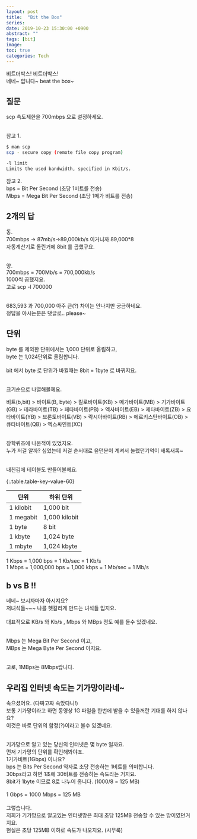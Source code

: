 ```yaml
---
layout: post
title:  "Bit the Box"
series:
date: 2019-10-23 15:30:00 +0900
abstract: ""
tags: [bit]
image:
toc: true
categories: Tech
---
```


비트더박스! 비트더박스!  
네네~ 압니다~ beat the box~  

## 질문  
scp 속도제한을 700mbps 으로 설정하세요.  
<br>

참고 1.   

```bash
$ man scp
scp - secure copy (remote file copy program)

-l limit
Limits the used bandwidth, specified in Kbit/s.
```

참고 2.  
bps = Bit Per Second (초당 1비트를 전송)  
Mbps = Mega Bit Per Second (초당 1메가 비트를 전송)  



## 2개의 답

동.  
700mbps -> 87mb/s->89,000kb/s 이거니까 89,000*8  
자동계산기로 돌린거에 8bit 를 곱했구요.  
<br>  

양.  
700mbps = 700Mb/s = 700,000kb/s  
1000씩 곱했지요.  
고로 scp -l 700000  
<br>

683,593 과 700,000 아주 큰(?) 차이는 안나지만 궁금하네요.  
정답을 아시는분은 댓글로.. please~

## 단위

byte 를 제외한 단위에서는 1,000 단위로 올림하고,  
byte 는 1,024단위로 올림합니다.  
<br>
bit 에서 byte 로 단위가 바뀔때는 8bit = 1byte 로 바뀌지요.  

<br>
크기순으로 나열해볼께요.  
<br>

비트(b,bit) > 바이트(B, byte) > 킬로바이트(KB) > 메가바이트(MB) > 기가바이트(GB) > 테라바이트(TB) > 페타바이트(PB) > 엑사바이트(EB) > 제타바이트(ZB) > 요타바이트(YB) > 브론토바이트(VB) > 락시아바이트(RB) > 에르키스탄바이트(OB) > 큐타바이트(QB) > 엑스싸인트(XC)  
<br>

장학퀴즈에 나온적이 있었지요.  
누가 저걸 알까? 싶었는데 저걸 순서대로 읖던분이 계셔서 놀랬던기억이 새록새록~  

<br>
내친김에 테이블도 만들어볼께요.

{:.table.table-key-value-60}

| 단위 | 하위 단위 |
|---|---|
| 1 kilobit | 1,000 bit     |
| 1 megabit | 1,000 kilobit |   
| 1 byte    | 8 bit         |
| 1 kbyte   | 1,024 byte    |
| 1 mbyte   | 1,024 kbyte   |


1 Kbps = 1,000 bps = 1 Kb/sec = 1 Kb/s  
1 Mbps =  1,000,000 bps = 1,000 kbps  =  1 Mb/sec = 1 Mb/s

## b vs B !!

네네~ 보시자마자 아시지요?  
저녀석들~~~ 나를 헷갈리게 만드는 녀석들 입지요.  
<br>
대표적으로 KB/s 와 Kb/s , Mbps 와 MBps 정도 예를 들수 있겠네요.  
<br>

Mbps 는 Mega Bit Per Second 이고,  
MBps 는 Mega Byte Per Second 이지요.  
<br>

고로, 1MBps는 8Mbps랍니다.  



## 우리집 인터넷 속도는 기가망이라네~

속으셨어요. (다짜고짜 속았다니!)  
보통 기가망이라고 하면 동영상 1G 파일을 한번에 받을 수 있을꺼란 기대를 하지 않나요?  
이것은 바로 단위의 함정(?)이라고 볼수 있겠네요.  
<br>

기가망으로 알고 있는 당신의 인터넷은 몇 byte 일까요.  
먼저 기가망의 단위를 확인해봐야죠.  
1기가비트(1Gbps) 이나요?  
bps 는 Bits Per Second 약자로 초당 전송하는 1비트를 의미합니다.  
30bps라고 하면 1초에 30비트를 전송하는 속도라는 거지요.  
8bit가 1byte 이므로 8로 나누어 줍니다. (1000/8 = 125 MB)  
<br>
1 Gbps = 1000 Mbps = 125 MB  
<br>
그렇습니다.  
저희가 기가망으로 알고있는 인터넷망은 최대 초당 125MB 전송할 수 있는 망이였던거지요.  
현실은 초당 125MB 이하로 속도가 나오지요.  (시무룩)
